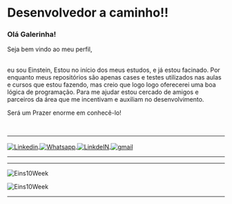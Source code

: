 # Desenvolvedor a caminho!!


### Olá Galerinha!

Seja bem vindo ao meu perfil, 

<br> eu sou Einstein,
Estou no início dos meus estudos, e já estou facinado.
Por enquanto meus repositórios são apenas cases e testes utilizados nas aulas e cursos que estou fazendo, mas creio que logo logo oferecerei uma boa lógica de programação.
Para me ajudar estou cercado de amigos e parceiros da área que me incentivam e auxiliam no desenvolvimento.

Será um Prazer enorme em conhecê-lo! 



<br> <hr>
<a target="_blank" href="https://www.linkedin.com/in/einstein-h-soares">



<img align = "center" alt = "Linkedin" color = "white" src = "https://img.shields.io/badge/LinkedIn-0077B5?style=for-the-badge&logo=linkedin&logoColor=white" />

</a>
<a target="_blank" href="https://api.whatsapp.com/send?phone=5519983972249">
  <img align = "center" alt = "Whatsapp" color = "white" src = "https://img.shields.io/badge/WhatsApp-25D366?style=for-the-badge&logo=whatsapp&logoColor=white" />
   
<a target="_blank" href="https://github.com/Eins10Week/">
  <img align = "center" alt = "LinkdeIN" src = "https://img.shields.io/badge/GitHub-100000?style=for-the-badge&logo=github&logoColor=white" />
</a>  

<a target="_blank" href="mailto:einstein.hellmeister@gmail.com">
  <img align = "center" alt = "gmail" src = "https://img.shields.io/badge/Gmail-D14836?style=for-the-badge&logo=gmail&logoColor=white" />
</a>
  <br> <hr>

  

<hr>

<p> <img align = "center" src = "https://github-readme-stats.vercel.app/api/top-langs?username=Eins10Week&show_icons=true&locale=en&layout=compact" alt = "Eins10Week" /> </p>

<p> <img align = "center" src = "https://github-readme-stats.vercel.app/api?username=Eins10Week&show_icons=true&locale=en" alt = "Eins10Week" /> </p>

<hr>